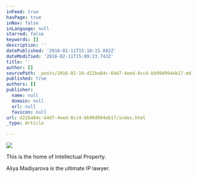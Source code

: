 ```yaml
---
inFeed: true
hasPage: true
inNav: false
inLanguage: null
starred: false
keywords: []
description: ''
datePublished: '2016-02-11T15:10:15.882Z'
dateModified: '2016-02-11T15:09:23.743Z'
title: ''
author: []
sourcePath: _posts/2016-02-10-d22ba84c-64d7-4eed-8cc4-bb99d994eb17.md
published: true
authors: []
publisher:
  name: null
  domain: null
  url: null
  favicon: null
url: d22ba84c-64d7-4eed-8cc4-bb99d994eb17/index.html
_type: Article

---
```

![](https://the-grid-user-content.s3-us-west-2.amazonaws.com/b6fd6916-1a10-49a0-a29c-11b8279e8839.jpg)

This is the home of Intellectual Property.

Aliya Madiyarova is the ultimate IP lawyer.